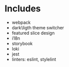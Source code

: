 # Includes
+ webpack
+ dark\ligth theme switcher
+ featured slice design
+ i18n
+ storybook
+ loki
+ jest
+ linters: eslint, stylelint

